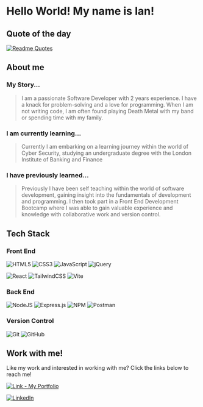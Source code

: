 # Hello World! My name is Ian!

## Quote of the day
[![Readme Quotes](https://quotes-github-readme.vercel.app/api?type=horizontal&theme=dark)]([https://github.com/piyushsuthar/github-readme-quotes](https://github.com/shravan20/github-readme-quotes))

## About me

### My Story...
> I am a passionate Software Developer with 2 years experience. I have a knack for problem-solving and a love for programming. When I am not writing code, I am often found playing Death Metal with my band or spending time with my family.

### I am currently learning...

> Currently I am embarking on a learning journey within the world of Cyber Security, studying an undergraduate degree with the London Institute of Banking and Finance 

### I have previously learned...

> Previously I have been self teaching within the world of software development, gaining insight into the fundamentals of development and programming. I then took part in a Front End Development Bootcamp where I was able to gain valuable experience and knowledge with collaborative work and version control.

## Tech Stack

### Front End
![HTML5](https://img.shields.io/badge/html5-%23E34F26.svg?style=for-the-badge&logo=html5&logoColor=white)
![CSS3](https://img.shields.io/badge/css3-%231572B6.svg?style=for-the-badge&logo=css3&logoColor=white)
![JavaScript](https://img.shields.io/badge/javascript-%23323330.svg?style=for-the-badge&logo=javascript&logoColor=%23F7DF1E)
![jQuery](https://img.shields.io/badge/jquery-%230769AD.svg?style=for-the-badge&logo=jquery&logoColor=white)

![React](https://img.shields.io/badge/react-%2320232a.svg?style=for-the-badge&logo=react&logoColor=%2361DAFB)
![TailwindCSS](https://img.shields.io/badge/tailwindcss-%2338B2AC.svg?style=for-the-badge&logo=tailwind-css&logoColor=white)
![Vite](https://img.shields.io/badge/vite-%23646CFF.svg?style=for-the-badge&logo=vite&logoColor=white)

### Back End
![NodeJS](https://img.shields.io/badge/node.js-6DA55F?style=for-the-badge&logo=node.js&logoColor=white)
![Express.js](https://img.shields.io/badge/express.js-%23404d59.svg?style=for-the-badge&logo=express&logoColor=%2361DAFB)
![NPM](https://img.shields.io/badge/NPM-%23CB3837.svg?style=for-the-badge&logo=npm&logoColor=white)
![Postman](https://img.shields.io/badge/Postman-FF6C37?style=for-the-badge&logo=postman&logoColor=white)

### Version Control
![Git](https://img.shields.io/badge/git-%23F05033.svg?style=for-the-badge&logo=git&logoColor=white)
![GitHub](https://img.shields.io/badge/github-%23121011.svg?style=for-the-badge&logo=github&logoColor=white)

## Work with me!

Like my work and interested in working with me? Click the links below to reach me!

<a href="https://ianscott.netlify.app/" target="_blank" referrer="noopener noreferrer">![Link - My Portfolio](https://img.shields.io/badge/My_Portfolio-purple)</a>

<a href="https://www.linkedin.com/in/ian-j-scott/" target="_blank" referrer="noopener noreferrer">![LinkedIn](https://img.shields.io/badge/linkedin-%230077B5.svg?style=for-the-badge&logo=linkedin&logoColor=white)</a>

